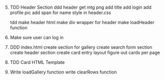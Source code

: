 <!-- 1. setup index
    create index.html
    link main.css
    link index.js
    create header.css
    link header.css
        -ADD CHANGES TO tests/index.js, ESLINTRC, TRAVIS.YML!!! -->

<!-- 2. create auth
    create auth.html
    create auth.js
    link auth.js
    link header.css -->

<!-- 3. setup authorization on firebase website -->

<!-- 4. create firebase.js
    add firebase scripts and links to html files
    add firebase info to firebase.js -->

5. TDD Header Section
    ddd header
        get mtg png
        add title
        add login
        add profile pic
        add span for name
        style in header.css
        
    tdd make header html
    make div wrapper for header
    make loadHeader function

6. Make sure user can log in

7. DDD index.html
    create section for gallery
    create search form section
    create header section
    create card entry layout
        figure out cards per page

8. TDD Card HTML Template

9. Write loadGallery function
    write clearRows function
    

